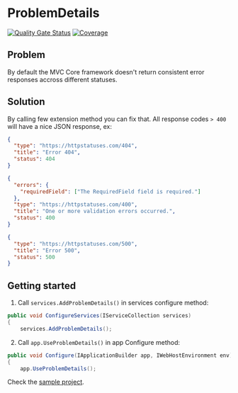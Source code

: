 # ProblemDetails

[![Quality Gate Status](https://sonarcloud.io/api/project_badges/measure?project=ProblemDetails_ProblemDetails&metric=alert_status)](https://sonarcloud.io/dashboard?id=ProblemDetails_ProblemDetails)
[![Coverage](https://sonarcloud.io/api/project_badges/measure?project=ProblemDetails_ProblemDetails&metric=coverage)](https://sonarcloud.io/dashboard?id=ProblemDetails_ProblemDetails)

## Problem

By default the MVC Core framework doesn't return consistent error responses accross different statuses.

## Solution

By calling few extension method you can fix that. All response codes `> 400` will have a nice JSON response, ex:

```json
{
  "type": "https://httpstatuses.com/404",
  "title": "Error 404",
  "status": 404
}
```

```json
{
  "errors": {
    "requiredField": ["The RequiredField field is required."]
  },
  "type": "https://httpstatuses.com/400",
  "title": "One or more validation errors occurred.",
  "status": 400
}
```

```json
{
  "type": "https://httpstatuses.com/500",
  "title": "Error 500",
  "status": 500
}
```

## Getting started

1. Call `services.AddProblemDetails()` in services configure method:

```c#
public void ConfigureServices(IServiceCollection services)
{
    services.AddProblemDetails();
```

2. Call `app.UseProblemDetails()` in app Configure method:

```c#
public void Configure(IApplicationBuilder app, IWebHostEnvironment env)
{
    app.UseProblemDetails();
```

Check the [sample project](https://github.com/ProblemDetails/ProblemDetails/tree/main/samples/Sample.WebApi).
